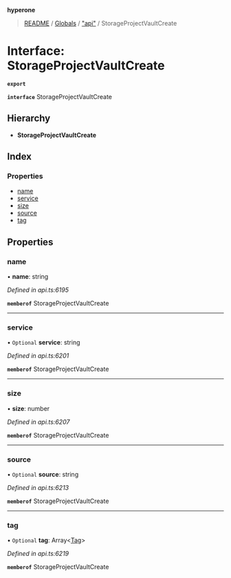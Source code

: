 **hyperone**

> [README](../README.md) / [Globals](../globals.md) / ["api"](../modules/_api_.md) / StorageProjectVaultCreate

# Interface: StorageProjectVaultCreate

**`export`** 

**`interface`** StorageProjectVaultCreate

## Hierarchy

* **StorageProjectVaultCreate**

## Index

### Properties

* [name](_api_.storageprojectvaultcreate.md#name)
* [service](_api_.storageprojectvaultcreate.md#service)
* [size](_api_.storageprojectvaultcreate.md#size)
* [source](_api_.storageprojectvaultcreate.md#source)
* [tag](_api_.storageprojectvaultcreate.md#tag)

## Properties

### name

•  **name**: string

*Defined in api.ts:6195*

**`memberof`** StorageProjectVaultCreate

___

### service

• `Optional` **service**: string

*Defined in api.ts:6201*

**`memberof`** StorageProjectVaultCreate

___

### size

•  **size**: number

*Defined in api.ts:6207*

**`memberof`** StorageProjectVaultCreate

___

### source

• `Optional` **source**: string

*Defined in api.ts:6213*

**`memberof`** StorageProjectVaultCreate

___

### tag

• `Optional` **tag**: Array\<[Tag](_api_.tag.md)>

*Defined in api.ts:6219*

**`memberof`** StorageProjectVaultCreate
